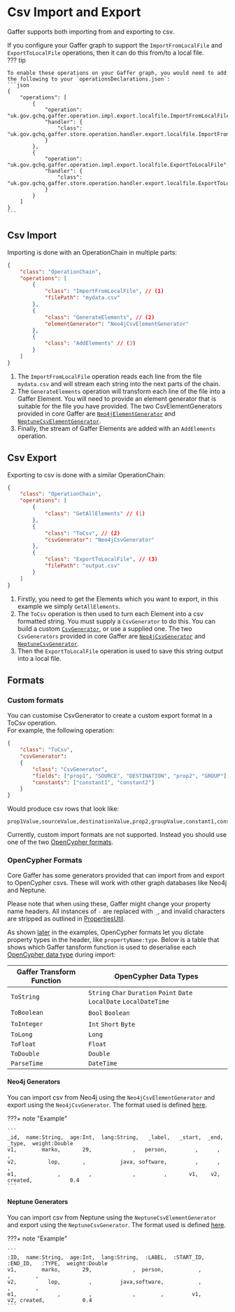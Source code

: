 # Csv Import and Export

Gaffer supports both importing from and exporting to csv.  

If you configure your Gaffer graph to support the `ImportFromLocalFile` and `ExportToLocalFile` operations, then it can do this from/to a local file.  
??? tip

    To enable these operations on your Gaffer graph, you would need to add the following to your `operationsDeclarations.json`:
    ```json
    {
        "operations": [
            {
                "operation": "uk.gov.gchq.gaffer.operation.impl.export.localfile.ImportFromLocalFile",
                "handler": {
                    "class": "uk.gov.gchq.gaffer.store.operation.handler.export.localfile.ImportFromLocalFileHandler"
                }
            },
            {
                "operation": "uk.gov.gchq.gaffer.operation.impl.export.localfile.ExportToLocalFile",
                "handler": {
                    "class": "uk.gov.gchq.gaffer.store.operation.handler.export.localfile.ExportToLocalFileHandler"
                }
            }
        ]
    }
    ```



## Csv Import

Importing is done with an OperationChain in multiple parts:
``` json
{
    "class": "OperationChain",
    "operations": [
        {
            "class": "ImportFromLocalFile", // (1)
            "filePath": "mydata.csv"
        },
        {
            "class": "GenerateElements", // (2)
            "elementGenerator": "Neo4jCsvElementGenerator"
        },
        {
            "class": "AddElements" // (3)
        }
    ]
}
```

1. The `ImportFromLocalFile` operation reads each line from the file `mydata.csv` and will stream each string into the next parts of the chain.  
2. The `GenerateElements` operation will transform each line of the file into a Gaffer Element. You will need to provide an element generator that is suitable for the file you have provided. The two CsvElementGenerators provided in core Gaffer are [`Neo4jElementGenerator`](#neo4j-format) and [`NeptuneCsvElementGenerator`](#neptune-format).  
3. Finally, the stream of Gaffer Elements are added with an `AddElements` operation.  

## Csv Export

Exporting to csv is done with a similar OperationChain:
```json
{
    "class": "OperationChain",
    "operations": [
        {
            "class": "GetAllElements" // (1)
        },
        {
            "class": "ToCsv", // (2)
            "csvGenerator": "Neo4jCsvGenerator"
        },
        {
            "class": "ExportToLocalFile", // (3)
            "filePath": "output.csv"
        }
    ]
}
```

1. Firstly, you need to get the Elements which you want to export, in this example we simply `GetAllElements`.  
2. The `ToCsv` operation is then used to turn each Element into a csv formatted string. You must supply a `CsvGenerator` to do this. You can build a custom [`CsvGenerator`](#custom-formats), or use a supplied one. The two `CsvGenerators` provided in core Gaffer are [`Neo4jCsvGenerator`](#neo4j-format) and [`NeptuneCsvGenerator`](#neptune-format).  
3. Then the `ExportToLocalFile` operation is used to save this string output into a local file.  

## Formats

### Custom formats

You can customise CsvGenerator to create a custom export format in a ToCsv operation.  
For example, the following operation:  
```json
{
    "class": "ToCsv",
    "csvGenerator":
    {
        "class": "CsvGenerator",
        "fields": ["prop1", "SOURCE", "DESTINATION", "prop2", "GROUP"],
        "constants": ["constant1", "constant2"]
    }
}
```
Would produce csv rows that look like:  
```
prop1Value,sourceValue,destinationValue,prop2,groupValue,constant1,constant2
```

Currently, custom import formats are not supported. Instead you should use one of the two [OpenCypher formats](#opencypher-formats).  

### OpenCypher Formats

Core Gaffer has some generators provided that can import from and export to OpenCypher csvs. These will work with other graph databases like Neo4j and Neptune.  

Please note that when using these, Gaffer might change your property name headers. All instances of `-` are replaced with `_`, and invalid characters are stripped as outlined in [PropertiesUtil](https://github.com/gchq/Gaffer/blob/f16de7c3eccfe7a800cad1d7eea5fbae4cf01d44/core/common-util/src/main/java/uk/gov/gchq/gaffer/commonutil/PropertiesUtil.java#L26).  

As shown [later](#neo4j-format) in the examples, OpenCypher formats let you dictate property types in the header, like `propertyName:type`. Below is a table that shows which Gaffer tansform function is used to deserialise each [OpenCypher data type](https://docs.aws.amazon.com/neptune/latest/userguide/bulk-load-tutorial-format-opencypher.html#bulk-load-tutorial-format-opencypher-data-types) during import:

| Gaffer Transform Function | OpenCypher Data Types                                                 |
| ------------------------- | --------------------------------------------------------------------- |
| `ToString`                | `String` `Char` `Duration` `Point` `Date` `LocalDate` `LocalDateTime` |
| `ToBoolean`               | `Bool` `Boolean`                                                      |
| `ToInteger`               | `Int` `Short` `Byte`                                                  |
| `ToLong`                  | `Long`                                                                |
| `ToFloat`                 | `Float`                                                               |
| `ToDouble`                | `Double`                                                              |
| `ParseTime`               | `DateTime`                                                            |

#### Neo4j Generators

You can import csv from Neo4j using the `Neo4jCsvElementGenerator` and export using the `Neo4jCsvGenerator`. The format used is defined [here](https://neo4j.com/labs/apoc/4.4/export/csv/#export-database-csv).  

???+ note "Example"

    ```
    _id,  name:String,  age:Int,  lang:String,   _label,   _start,  _end,    _type,  weight:Double
    v1,        marko,       29,             ,   person,         ,      ,         ,
    v2,          lop,       ,           java, software,         ,      ,         ,
    e1,             ,         ,             ,         ,       v1,    v2,  created,            0.4
    ```

#### Neptune Generators

You can import csv from Neptune using the `NeptuneCsvElementGenerator` and export using the `NeptuneCsvGenerator`. The format used is defined [here](https://docs.aws.amazon.com/neptune/latest/userguide/bulk-load-tutorial-format-opencypher.html).  

???+ note "Example"

    ```
    :ID,  name:String,  age:Int,  lang:String,  :LABEL,  :START_ID,  :END_ID,   :TYPE,  weight:Double
    v1,        marko,       29,             ,  person,           ,         ,        ,
    v2,          lop,         ,         java,software,           ,         ,        ,
    e1,             ,         ,             ,        ,         v1,       v2, created,            0.4
    ```

